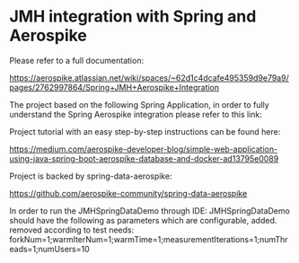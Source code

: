 # JMH integration with Spring and Aerospike

Please refer to a full documentation:

https://aerospike.atlassian.net/wiki/spaces/~62d1c4dcafe495359d9e79a9/pages/2762997864/Spring+JMH+Aerospike+Integration

The project based on the following Spring Application, in order to fully understand the Spring Aerospike 
integration please refer to this link:

Project tutorial with an easy step-by-step instructions can be found here:

https://medium.com/aerospike-developer-blog/simple-web-application-using-java-spring-boot-aerospike-database-and-docker-ad13795e0089


Project is backed by spring-data-aerospike:

https://github.com/aerospike-community/spring-data-aerospike

In order to run the JMHSpringDataDemo through IDE:
JMHSpringDataDemo should have the following as parameters which are configurable,
added. removed according to test needs:
forkNum=1;warmIterNum=1;warmTime=1;measurementIterations=1;numThreads=1;numUsers=10

